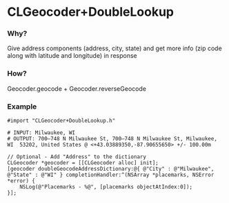 CLGeocoder+DoubleLookup
======================

### Why?
Give address components (address, city, state) and get more info (zip code along with latitude and longitude) in response

### How?
Geocoder.geocode + Geocoder.reverseGeocode

### Example
````objc
#import "CLGeocoder+DoubleLookup.h"

# INPUT: Milwaukee, WI
# OUTPUT: 700–748 N Milwaukee St, 700–748 N Milwaukee St, Milwaukee, WI  53202, United States @ <+43.03889350,-87.90655650> +/- 100.00m

// Optional - Add "Address" to the dictionary
CLGeocoder *geocoder = [[CLGeocoder alloc] init];
[geocoder doubleGeocodeAddressDictionary:@{ @"City" : @"Milwaukee", @"State" : @"WI" } completionHandler:^(NSArray *placemarks, NSError *error) {
	NSLog(@"Placemarks - %@", [placemarks objectAtIndex:0]);
}];

````
